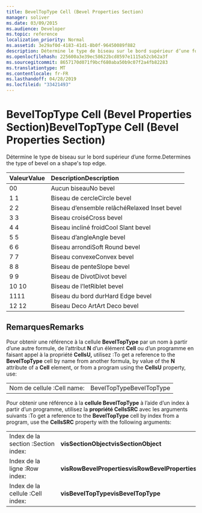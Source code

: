 ```yaml
---
title: BevelTopType Cell (Bevel Properties Section)
manager: soliver
ms.date: 03/09/2015
ms.audience: Developer
ms.topic: reference
localization_priority: Normal
ms.assetid: 3e29af0d-4183-41d1-8b0f-96450089f882
description: Détermine le type de biseau sur le bord supérieur d’une forme.
ms.openlocfilehash: 225600a3e39ec58622bcd8597e1115a52cb62a3f
ms.sourcegitcommit: 8657170d071f9bcf680aba50b9c07f2a4fb82283
ms.translationtype: MT
ms.contentlocale: fr-FR
ms.lasthandoff: 04/28/2019
ms.locfileid: "33421493"
---
```

# <a name="beveltoptype-cell-bevel-properties-section"></a><span data-ttu-id="90016-103">BevelTopType Cell (Bevel Properties Section)</span><span class="sxs-lookup"><span data-stu-id="90016-103">BevelTopType Cell (Bevel Properties Section)</span></span>

<span data-ttu-id="90016-104">Détermine le type de biseau sur le bord supérieur d’une forme.</span><span class="sxs-lookup"><span data-stu-id="90016-104">Determines the type of bevel on a shape's top edge.</span></span> 
  
|<span data-ttu-id="90016-105">**Valeur**</span><span class="sxs-lookup"><span data-stu-id="90016-105">**Value**</span></span>|<span data-ttu-id="90016-106">**Description**</span><span class="sxs-lookup"><span data-stu-id="90016-106">**Description**</span></span>|
|:-----|:-----|
|<span data-ttu-id="90016-107">0</span><span class="sxs-lookup"><span data-stu-id="90016-107">0</span></span>  <br/> |<span data-ttu-id="90016-108">Aucun biseau</span><span class="sxs-lookup"><span data-stu-id="90016-108">No bevel</span></span>  <br/> |
|<span data-ttu-id="90016-109">1 </span><span class="sxs-lookup"><span data-stu-id="90016-109">1</span></span>  <br/> |<span data-ttu-id="90016-110">Biseau de cercle</span><span class="sxs-lookup"><span data-stu-id="90016-110">Circle bevel</span></span>  <br/> |
|<span data-ttu-id="90016-111">2 </span><span class="sxs-lookup"><span data-stu-id="90016-111">2</span></span>  <br/> |<span data-ttu-id="90016-112">Biseau d’ensemble relâché</span><span class="sxs-lookup"><span data-stu-id="90016-112">Relaxed Inset bevel</span></span>  <br/> |
|<span data-ttu-id="90016-113">3 </span><span class="sxs-lookup"><span data-stu-id="90016-113">3</span></span>  <br/> |<span data-ttu-id="90016-114">Biseau croisé</span><span class="sxs-lookup"><span data-stu-id="90016-114">Cross bevel</span></span>  <br/> |
|<span data-ttu-id="90016-115">4 </span><span class="sxs-lookup"><span data-stu-id="90016-115">4</span></span>  <br/> |<span data-ttu-id="90016-116">Biseau incliné froid</span><span class="sxs-lookup"><span data-stu-id="90016-116">Cool Slant bevel</span></span>  <br/> |
|<span data-ttu-id="90016-117">5 </span><span class="sxs-lookup"><span data-stu-id="90016-117">5</span></span>  <br/> |<span data-ttu-id="90016-118">Biseau d’angle</span><span class="sxs-lookup"><span data-stu-id="90016-118">Angle bevel</span></span>  <br/> |
|<span data-ttu-id="90016-119">6 </span><span class="sxs-lookup"><span data-stu-id="90016-119">6</span></span>  <br/> |<span data-ttu-id="90016-120">Biseau arrondi</span><span class="sxs-lookup"><span data-stu-id="90016-120">Soft Round bevel</span></span>  <br/> |
|<span data-ttu-id="90016-121">7 </span><span class="sxs-lookup"><span data-stu-id="90016-121">7</span></span>  <br/> |<span data-ttu-id="90016-122">Biseau convexe</span><span class="sxs-lookup"><span data-stu-id="90016-122">Convex bevel</span></span>  <br/> |
|<span data-ttu-id="90016-123">8 </span><span class="sxs-lookup"><span data-stu-id="90016-123">8</span></span>  <br/> |<span data-ttu-id="90016-124">Biseau de pente</span><span class="sxs-lookup"><span data-stu-id="90016-124">Slope bevel</span></span>  <br/> |
|<span data-ttu-id="90016-125">9 </span><span class="sxs-lookup"><span data-stu-id="90016-125">9</span></span>  <br/> |<span data-ttu-id="90016-126">Biseau de Divot</span><span class="sxs-lookup"><span data-stu-id="90016-126">Divot bevel</span></span>  <br/> |
|<span data-ttu-id="90016-127">10 </span><span class="sxs-lookup"><span data-stu-id="90016-127">10</span></span>  <br/> |<span data-ttu-id="90016-128">Biseau de l’let</span><span class="sxs-lookup"><span data-stu-id="90016-128">Riblet bevel</span></span>  <br/> |
|<span data-ttu-id="90016-129">11</span><span class="sxs-lookup"><span data-stu-id="90016-129">11</span></span>  <br/> |<span data-ttu-id="90016-130">Biseau du bord dur</span><span class="sxs-lookup"><span data-stu-id="90016-130">Hard Edge bevel</span></span>  <br/> |
|<span data-ttu-id="90016-131">12 </span><span class="sxs-lookup"><span data-stu-id="90016-131">12</span></span>  <br/> |<span data-ttu-id="90016-132">Biseau Deco Art</span><span class="sxs-lookup"><span data-stu-id="90016-132">Art Deco bevel</span></span>  <br/> |
   
## <a name="remarks"></a><span data-ttu-id="90016-133">Remarques</span><span class="sxs-lookup"><span data-stu-id="90016-133">Remarks</span></span>

<span data-ttu-id="90016-134">Pour obtenir une référence à la cellule **BevelTopType** par un nom à partir d’une autre formule, de l’attribut **N** d’un élément **Cell** ou d’un programme en faisant appel à la propriété **CellsU,** utilisez :</span><span class="sxs-lookup"><span data-stu-id="90016-134">To get a reference to the **BevelTopType** cell by name from another formula, by value of the **N** attribute of a **Cell** element, or from a program using the **CellsU** property, use:</span></span> 
  
|||
|:-----|:-----|
|<span data-ttu-id="90016-135">Nom de cellule :</span><span class="sxs-lookup"><span data-stu-id="90016-135">Cell name:</span></span>  <br/> |<span data-ttu-id="90016-136">BevelTopType</span><span class="sxs-lookup"><span data-stu-id="90016-136">BevelTopType</span></span>  <br/> |
   
<span data-ttu-id="90016-137">Pour obtenir une référence à la **cellule BevelTopType** à l’aide d’un index à partir d’un programme, utilisez la **propriété CellsSRC** avec les arguments suivants :</span><span class="sxs-lookup"><span data-stu-id="90016-137">To get a reference to the **BevelTopType** cell by index from a program, use the **CellsSRC** property with the following arguments:</span></span> 
  
|||
|:-----|:-----|
|<span data-ttu-id="90016-138">Index de la section :</span><span class="sxs-lookup"><span data-stu-id="90016-138">Section index:</span></span>  <br/> |<span data-ttu-id="90016-139">**visSectionObject**</span><span class="sxs-lookup"><span data-stu-id="90016-139">**visSectionObject**</span></span> <br/> |
|<span data-ttu-id="90016-140">Index de la ligne :</span><span class="sxs-lookup"><span data-stu-id="90016-140">Row index:</span></span>  <br/> |<span data-ttu-id="90016-141">**visRowBevelProperties**</span><span class="sxs-lookup"><span data-stu-id="90016-141">**visRowBevelProperties**</span></span> <br/> |
|<span data-ttu-id="90016-142">Index de la cellule :</span><span class="sxs-lookup"><span data-stu-id="90016-142">Cell index:</span></span>  <br/> |<span data-ttu-id="90016-143">**visBevelTopType**</span><span class="sxs-lookup"><span data-stu-id="90016-143">**visBevelTopType**</span></span> <br/> |
   


